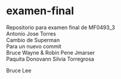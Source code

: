 # examen-final
Repositorio para examen final de MF0493_3  
Antonio Jose Torres  
Cambio de Superman  
Para un nuevo commit  
Bruce Wayne & Robin
Pene
Jmarser  
Paquita
Donovann 
Silvia Torregrosa




Bruce Lee
